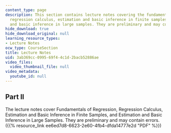 ```yaml
---
content_type: page
description: This section contains lecture notes covering the fundamentals of regression,
  regression calculus, estimation and basic inference in finite samples, and estimation
  and basic inference in large samples. They are preliminary and may contain errors.
hide_download: true
hide_download_original: null
learning_resource_types:
- Lecture Notes
ocw_type: CourseSection
title: Lecture Notes
uid: 3ab369cc-0995-69f4-4c1d-2bacb52886ae
video_files:
  video_thumbnail_file: null
video_metadata:
  youtube_id: null
---
```


Part II
-------

The lecture notes cover Fundamentals of Regression, Regression Calculus, Estimation and Basic Inference in Finite Samples, and Estimation and Basic Inference in Large Samples. They are preliminary and may contain errors. ({{% resource_link ee6ed7d8-6623-2e60-4fb4-dfda14777e2d "PDF" %}})